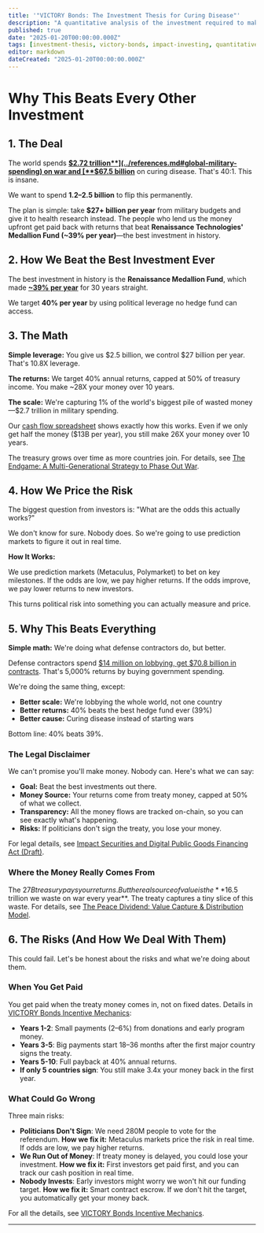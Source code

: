 ```yaml
---
title: '"VICTORY Bonds: The Investment Thesis for Curing Disease"'
description: "A quantitative analysis of the investment required to make curing disease more profitable than war, detailing the risk, return, and competitive benchmark against the military-industrial complex and elite hedge funds."
published: true
date: "2025-01-20T00:00:00.000Z"
tags: [investment-thesis, victory-bonds, impact-investing, quantitative-finance, risk-modeling, metaculus]
editor: markdown
dateCreated: "2025-01-20T00:00:00.000Z"
---
```


# Why This Beats Every Other Investment

## 1. The Deal

The world spends [**$2.72 trillion**](../references.md#global-military-spending) on war and [**$67.5 billion**](../references.md#global-gov-med-research-spending) on curing disease. That's 40:1. This is insane.

We want to spend **$1.2–$2.5 billion** to flip this permanently.

The plan is simple: take **$27+ billion per year** from military budgets and give it to health research instead. The people who lend us the money upfront get paid back with returns that beat **Renaissance Technologies' Medallion Fund (~39% per year)**—the best investment in history.

## 2. How We Beat the Best Investment Ever

The best investment in history is the **Renaissance Medallion Fund**, which made [**~39% per year**](../references.md#top-pe-hedge-funds) for 30 years straight.

We target **40% per year** by using political leverage no hedge fund can access.

## 3. The Math

**Simple leverage:** You give us $2.5 billion, we control $27 billion per year. That's 10.8X leverage.

**The returns:** We target 40% annual returns, capped at 50% of treasury income. You make ~28X your money over 10 years.

**The scale:** We're capturing 1% of the world's biggest pile of wasted money—$2.7 trillion in military spending.

Our [cash flow spreadsheet](./dih-treasury-cash-flow-model.md) shows exactly how this works. Even if we only get half the money ($13B per year), you still make 26X your money over 10 years.

The treasury grows over time as more countries join. For details, see [The Endgame: A Multi-Generational Strategy to Phase Out War](../strategy/the-endgame-phasing-out-war.md).

## 4. How We Price the Risk

The biggest question from investors is: "What are the odds this actually works?" 

We don't know for sure. Nobody does. So we're going to use prediction markets to figure it out in real time.

**How It Works:**

We use prediction markets (Metaculus, Polymarket) to bet on key milestones. If the odds are low, we pay higher returns. If the odds improve, we pay lower returns to new investors.

This turns political risk into something you can actually measure and price.

## 5. Why This Beats Everything

**Simple math:** We're doing what defense contractors do, but better.

Defense contractors spend [$14 million on lobbying, get $70.8 billion in contracts](../references.md#military-lobbying-returns). That's 5,000% returns by buying government spending.

We're doing the same thing, except:
- **Better scale:** We're lobbying the whole world, not one country
- **Better returns:** 40% beats the best hedge fund ever (39%)
- **Better cause:** Curing disease instead of starting wars

Bottom line: 40% beats 39%.

### The Legal Disclaimer

We can't promise you'll make money. Nobody can. Here's what we can say:

- **Goal:** Beat the best investments out there.
- **Money Source:** Your returns come from treaty money, capped at 50% of what we collect.
- **Transparency:** All the money flows are tracked on-chain, so you can see exactly what's happening.
- **Risks:** If politicians don't sign the treaty, you lose your money.

For legal details, see [Impact Securities and Digital Public Goods Financing Act (Draft)](../legal/impact-securities-reform.md#section-4a-marketing--disclosures-safe-harbor-plain-english-outcome-linked).

### Where the Money Really Comes From

The $27B treasury pays your returns. But the real source of value is the **$16.5 trillion we waste on war every year**. The treaty captures a tiny slice of this waste. For details, see [The Peace Dividend: Value Capture & Distribution Model](./peace-dividend-value-capture.md).


## 6. The Risks (And How We Deal With Them)

This could fail. Let's be honest about the risks and what we're doing about them.

### When You Get Paid

You get paid when the treaty money comes in, not on fixed dates. Details in [VICTORY Bonds Incentive Mechanics](../strategy/1-percent-treaty/victory-bonds-tokenomics.md):

- **Years 1-2**: Small payments (2–6%) from donations and early program money.
- **Years 3-5**: Big payments start 18–36 months after the first major country signs the treaty.
- **Years 5-10**: Full payback at 40% annual returns.
- **If only 5 countries sign**: You still make 3.4x your money back in the first year.

### What Could Go Wrong

Three main risks:

- **Politicians Don't Sign**: We need 280M people to vote for the referendum. **How we fix it:** Metaculus markets price the risk in real time. If odds are low, we pay higher returns.
- **We Run Out of Money**: If treaty money is delayed, you could lose your investment. **How we fix it:** First investors get paid first, and you can track our cash position in real time.
- **Nobody Invests**: Early investors might worry we won't hit our funding target. **How we fix it:** Smart contract escrow. If we don't hit the target, you automatically get your money back.

For all the details, see [VICTORY Bonds Incentive Mechanics](../strategy/1-percent-treaty/victory-bonds-tokenomics.md).



---

